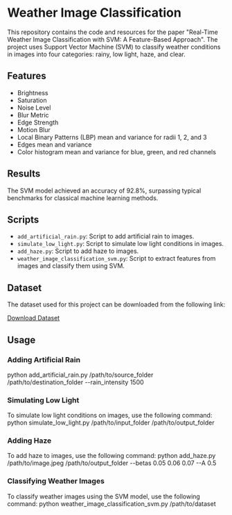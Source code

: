 # Weather Image Classification

This repository contains the code and resources for the paper "Real-Time Weather Image Classification with SVM: A Feature-Based Approach". The project uses Support Vector Machine (SVM) to classify weather conditions in images into four categories: rainy, low light, haze, and clear.

## Features
- Brightness
- Saturation
- Noise Level
- Blur Metric
- Edge Strength
- Motion Blur
- Local Binary Patterns (LBP) mean and variance for radii 1, 2, and 3
- Edges mean and variance
- Color histogram mean and variance for blue, green, and red channels

## Results
The SVM model achieved an accuracy of 92.8%, surpassing typical benchmarks for classical machine learning methods.

## Scripts
- `add_artificial_rain.py`: Script to add artificial rain to images.
- `simulate_low_light.py`: Script to simulate low light conditions in images.
- `add_haze.py`: Script to add haze to images.
- `weather_image_classification_svm.py`: Script to extract features from images and classify them using SVM.

## Dataset

The dataset used for this project can be downloaded from the following link:

[Download Dataset](https://drive.google.com/file/d/1HK_mUBxvNd-DolmXbY9kGzLoZvr_8xfI/view?usp=share_link)

## Usage

### Adding Artificial Rain
python add_artificial_rain.py /path/to/source_folder /path/to/destination_folder --rain_intensity 1500

### Simulating Low Light
To simulate low light conditions on images, use the following command:
python simulate_low_light.py /path/to/input_folder /path/to/output_folder

### Adding Haze
To add haze to images, use the following command:
python add_haze.py /path/to/image.jpeg /path/to/output_folder --betas 0.05 0.06 0.07 --A 0.5

### Classifying Weather Images
To classify weather images using the SVM model, use the following command:
python weather_image_classification_svm.py /path/to/dataset


